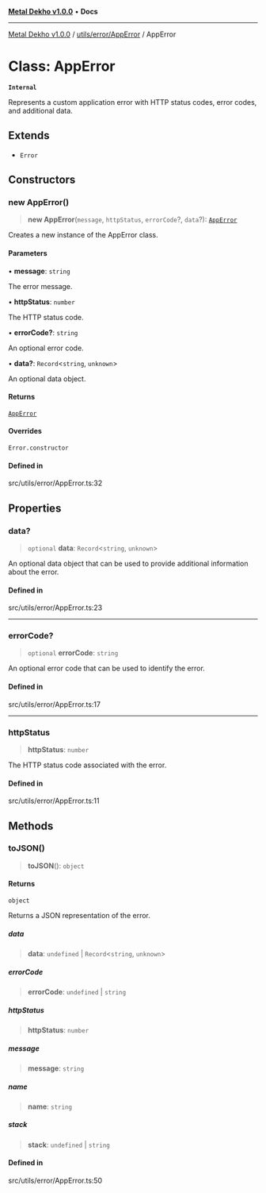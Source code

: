 [**Metal Dekho v1.0.0**](../../../../README.md) • **Docs**

***

[Metal Dekho v1.0.0](../../../../modules.md) / [utils/error/AppError](../README.md) / AppError

# Class: AppError

**`Internal`**

Represents a custom application error with HTTP status codes, error codes, and additional data.

## Extends

- `Error`

## Constructors

### new AppError()

> **new AppError**(`message`, `httpStatus`, `errorCode`?, `data`?): [`AppError`](AppError.md)

Creates a new instance of the AppError class.

#### Parameters

• **message**: `string`

The error message.

• **httpStatus**: `number`

The HTTP status code.

• **errorCode?**: `string`

An optional error code.

• **data?**: `Record`\<`string`, `unknown`\>

An optional data object.

#### Returns

[`AppError`](AppError.md)

#### Overrides

`Error.constructor`

#### Defined in

src/utils/error/AppError.ts:32

## Properties

### data?

> `optional` **data**: `Record`\<`string`, `unknown`\>

An optional data object that can be used to provide additional information about the error.

#### Defined in

src/utils/error/AppError.ts:23

***

### errorCode?

> `optional` **errorCode**: `string`

An optional error code that can be used to identify the error.

#### Defined in

src/utils/error/AppError.ts:17

***

### httpStatus

> **httpStatus**: `number`

The HTTP status code associated with the error.

#### Defined in

src/utils/error/AppError.ts:11

## Methods

### toJSON()

> **toJSON**(): `object`

#### Returns

`object`

Returns a JSON representation of the error.

##### data

> **data**: `undefined` \| `Record`\<`string`, `unknown`\>

##### errorCode

> **errorCode**: `undefined` \| `string`

##### httpStatus

> **httpStatus**: `number`

##### message

> **message**: `string`

##### name

> **name**: `string`

##### stack

> **stack**: `undefined` \| `string`

#### Defined in

src/utils/error/AppError.ts:50
